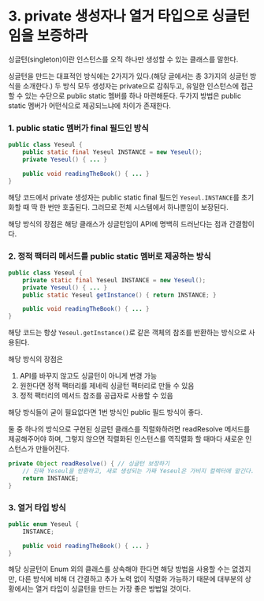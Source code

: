 # 3. private 생성자나 열거 타입으로 싱글턴임을 보증하라

싱글턴(singleton)이란 인스턴스를 오직 하나만 생성할 수 있는 클래스를 말한다.

싱글턴을 만드는 대표적인 방식에는 2가지가 있다.(해당 글에서는 총 3가지의 싱글턴 방식을 소개한다.) 두 방식 모두 생성자는 private으로 감춰두고, 유일한 인스턴스에 접근할 수 있는 수단으로 public static 멤버를 하나 마련해둔다. 두가지 방법은 public static 멤버가 어떤식으로 제공되느냐에 차이가 존재한다.


### 1. public static 멤버가 final 필드인 방식
``` java
public class Yeseul {
    public static final Yeseul INSTANCE = new Yeseul();
    private Yeseul() { ... }

    public void readingTheBook() { ... }
}
```

해당 코드에서 private 생성자는 public static final 필드인 ```Yeseul.INSTANCE```를 초기화할 때 딱 한 번만 호출된다. 그러므로 전체 시스템에서 하나뿐임이 보장된다.

해당 방식의 장점은 해당 클래스가 싱글턴임이 API에 명백히 드러난다는 점과 간결함이다.

### 2. 정적 팩터리 메서드를 public static 멤버로 제공하는 방식
``` java
public class Yeseul {
    private static final Yeseul INSTANCE = new Yeseul();
    private Yeseul() { ... }
    public static Yeseul getInstance() { return INSTANCE; }

    public void readingTheBook() { ... }
}
```

해당 코드는 항상 ```Yeseul.getInstance()```로 같은 객체의 참조를 반환하는 방식으로 사용된다.

해당 방식의 장점은
1. API를 바꾸지 않고도 싱글턴이 아니게 변경 가능
2. 원한다면 정적 팩터리를 제네릭 싱글턴 팩터리로 만들 수 있음
3. 정적 팩터리의 메서드 참조를 공급자로 사용할 수 있음

해당 방식들이 굳이 필요없다면 1번 방식인 public 필드 방식이 좋다.

둘 중 하나의 방식으로 구현된 싱글턴 클래스를 직렬화하려면 readResolve 메서드를 제공해주어야 하며, 그렇지 않으면 직렬화된 인스턴스를 역직렬화 할 때마다 새로운 인스턴스가 만들어진다.

``` java
private Object readResolve() { // 싱글턴 보장하기
    // 진짜 Yeseul을 반환하고, 새로 생성되는 가짜 Yeseul은 가비지 컬렉터에 맡긴다.
    return INSTANCE;
}
```

### 3. 열거 타입 방식

``` java
public enum Yeseul {
    INSTANCE;

    public void readingTheBook() { ... }
}
```

해당 싱글턴이 Enum 외의 클래스를 상속해야 한다면 해당 방법을 사용할 수는 없겠지만, 다른 방식에 비해 더 간결하고 추가 노력 없이 직렬화 가능하기 때문에 대부분의 상황에서는 열거 타입이 싱글턴을 만드는 가장 좋은 방법일 것이다.